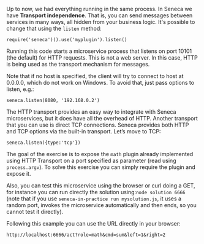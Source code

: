 Up to now, we had everything running in the same process. In Seneca we have
**Transport independence**. That is, you can send messages between services in many ways, all hidden from your business logic. It's possible to change that using the
`listen` method:

```
require('seneca')().use('myplugin').listen()
```
Running this code starts a microservice process that listens on port 10101
(the default) for HTTP requests. This is not a web server.
In this case, HTTP is being used as the transport mechanism for messages.

Note that if no host is specified, the client will try to connect to host at 0.0.0.0,
which do not work on Windows. To avoid that, just pass options to listen, e.g.:

```
seneca.listen(8080, '192.168.0.2')
```

The HTTP transport provides an easy way to integrate with Seneca microservices,
but it does have all the overhead of HTTP.
Another transport that you can use is direct TCP connections. Seneca provides both HTTP and TCP options via the built-in transport. Let’s move to TCP:

```
seneca.listen({type:'tcp'})
```

The goal of the exercise is to expose the `math` plugin already implemented using
HTTP Transport on a port specified as parameter (read using `process.argv`).
To solve this exercise you can simply require
the plugin and expose it.

Also, you can test this microservice using the browser or curl doing a GET, for instance
you can run directly the solution using:`node solution 6666` (note that if you
use `seneca-in-practice run mysolution.js`, it uses a random port, invokes the
microservice automatically and then ends, so you cannot test it directly).

Following this example you can use the URL directly in your browser:

`http://localhost:6666/act?role=math&cmd=sum&left=1&right=2`
